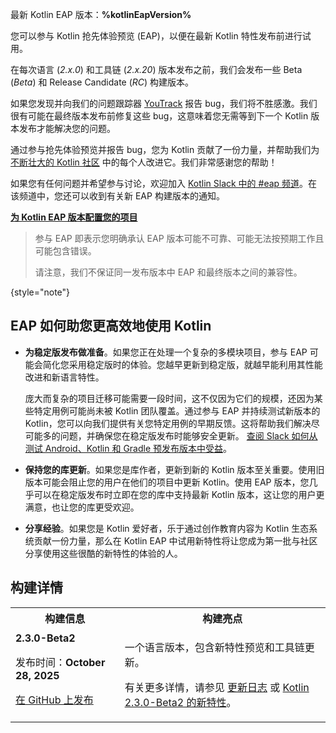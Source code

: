 [//]: # (title: 参与 Kotlin 抢先体验预览)

<tldr>
    <p>最新 Kotlin EAP 版本：<strong>%kotlinEapVersion%</strong></p>
</tldr>

您可以参与 Kotlin 抢先体验预览 (EAP)，以便在最新 Kotlin 特性发布前进行试用。

在每次语言 (_2.x.0_) 和工具链 (_2.x.20_) 版本发布之前，我们会发布一些 Beta (_Beta_) 和 Release Candidate (_RC_) 构建版本。

如果您发现并向我们的问题跟踪器 [YouTrack](https://kotl.in/issue) 报告 bug，我们将不胜感激。我们很有可能在最终版本发布前修复这些 bug，这意味着您无需等到下一个 Kotlin 版本发布才能解决您的问题。

通过参与抢先体验预览并报告 bug，您为 Kotlin 贡献了一份力量，并帮助我们为 [不断壮大的 Kotlin 社区](https://kotlinlang.org/community/) 中的每个人改进它。我们非常感谢您的帮助！

如果您有任何问题并希望参与讨论，欢迎加入 [Kotlin Slack 中的 #eap 频道](https://app.slack.com/client/T09229ZC6/C0KLZSCHF)。在该频道中，您还可以收到有关新 EAP 构建版本的通知。

**[为 Kotlin EAP 版本配置您的项目](configure-build-for-eap.md)**

> 参与 EAP 即表示您明确承认 EAP 版本可能不可靠、可能无法按预期工作且可能包含错误。
>
> 请注意，我们不保证同一发布版本中 EAP 和最终版本之间的兼容性。
>
{style="note"}

## EAP 如何助您更高效地使用 Kotlin

*   **为稳定版发布做准备**。如果您正在处理一个复杂的多模块项目，参与 EAP 可能会简化您采用稳定版时的体验。您越早更新到稳定版，就越早能利用其性能改进和新语言特性。

    庞大而复杂的项目迁移可能需要一段时间，这不仅因为它们的规模，还因为某些特定用例可能尚未被 Kotlin 团队覆盖。通过参与 EAP 并持续测试新版本的 Kotlin，您可以向我们提供有关您特定用例的早期反馈。这将帮助我们解决尽可能多的问题，并确保您在稳定版发布时能够安全更新。 [查阅 Slack 如何从测试 Android、Kotlin 和 Gradle 预发布版本中受益](https://slack.engineering/shadow-jobs/)。
*   **保持您的库更新**。如果您是库作者，更新到新的 Kotlin 版本至关重要。使用旧版本可能会阻止您的用户在他们的项目中更新 Kotlin。使用 EAP 版本，您几乎可以在稳定版发布时立即在您的库中支持最新 Kotlin 版本，这让您的用户更满意，也让您的库更受欢迎。
*   **分享经验**。如果您是 Kotlin 爱好者，乐于通过创作教育内容为 Kotlin 生态系统贡献一份力量，那么在 Kotlin EAP 中试用新特性将让您成为第一批与社区分享使用这些很酷的新特性的体验的人。

## 构建详情

<!-- _No preview versions are currently available._ -->

<table>
    <tr>
        <th>构建信息</th>
        <th>构建亮点</th>
    </tr>
    <tr>
        <td><strong>2.3.0-Beta2</strong>
            <p>发布时间：<strong>October 28, 2025</strong></p>
            <p><a href="https://github.com/JetBrains/kotlin/releases/tag/v2.3.0-Beta2" target="_blank">在 GitHub 上发布</a></p>
        </td>
        <td>
            <p>一个语言版本，包含新特性预览和工具链更新。</p>
            <p>有关更多详情，请参见 <a href="https://github.com/JetBrains/kotlin/releases/tag/v2.3.0-Beta2">更新日志</a> 或 <a href="whatsnew-eap.md">Kotlin 2.3.0-Beta2 的新特性</a>。</p>
        </td>
    </tr>
</table>